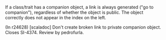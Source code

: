 If a class/trait has a companion object, a link is always generated ("go to companion"), regardless of whether the object is public. The object correctly does not appear in the index on the left.

(In r24628) [scaladoc] Don't create broken link to private companion object. Closes SI-4374. Review by pedrofurla.
